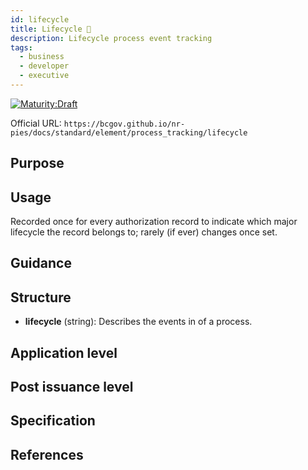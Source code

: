 ```yaml
---
id: lifecycle
title: Lifecycle 🚧
description: Lifecycle process event tracking
tags:
  - business
  - developer
  - executive
---
```


[![Maturity:Draft](https://img.shields.io/badge/Maturity-Planning-orange)](/docs/standard#maturity)

Official URL: `https://bcgov.github.io/nr-pies/docs/standard/element/process_tracking/lifecycle`

## Purpose

## Usage

Recorded once for every authorization record to indicate which major lifecycle the record belongs to; rarely (if ever)
changes once set.

## Guidance

## Structure

- **lifecycle** (string): Describes the events in of a process.

## Application level

## Post issuance level

## Specification

## References
